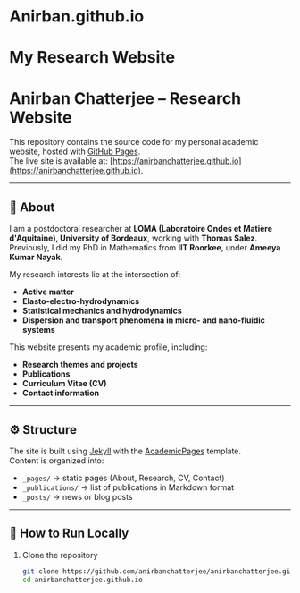 # Anirban.github.io
# My Research Website

# Anirban Chatterjee – Research Website

This repository contains the source code for my personal academic website, hosted with [GitHub Pages](https://pages.github.com/).  
The live site is available at: [https://anirbanchatterjee.github.io](https://anirbanchatterjee.github.io).

---

## 📌 About
I am a postdoctoral researcher at **LOMA (Laboratoire Ondes et Matière d'Aquitaine), University of Bordeaux**, working with **Thomas Salez**. Previously, I did my PhD in Mathematics from **IIT Roorkee**, under **Ameeya Kumar Nayak**.

My research interests lie at the intersection of:
- **Active matter**  
- **Elasto-electro-hydrodynamics**  
- **Statistical mechanics and hydrodynamics**  
- **Dispersion and transport phenomena in micro- and nano-fluidic systems**  

This website presents my academic profile, including:
- **Research themes and projects**  
- **Publications**  
- **Curriculum Vitae (CV)**  
- **Contact information**  

---

## ⚙️ Structure
The site is built using [Jekyll](https://jekyllrb.com/) with the [AcademicPages](https://academicpages.github.io/) template.  
Content is organized into:
- `_pages/` → static pages (About, Research, CV, Contact)  
- `_publications/` → list of publications in Markdown format  
- `_posts/` → news or blog posts  

---

## 🚀 How to Run Locally
1. Clone the repository  
   ```bash
   git clone https://github.com/anirbanchatterjee/anirbanchatterjee.github.io
   cd anirbanchatterjee.github.io
